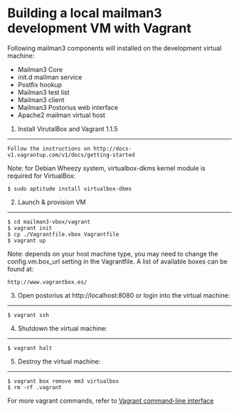 Building a local mailman3 development VM with Vagrant
=====================
Following mailman3 components will installed on the development virtual machine:

* Mailman3 Core
* init.d mailman service
* Postfix hookup
* Mailman3 test list
* Mailman3 client
* Mailman3 Postorius web interface
* Apache2 mailman virtual host


1. Install VirutalBox and Vagrant 1.1.5
-------------

	Follow the instructions on http://docs-v1.vagrantup.com/v1/docs/getting-started
	
Note: for Debian Wheezy system, virtualbox-dkms kernel module is required for VirtualBox:

	$ sudo aptitude install virtualbox-dkms

2. Launch & provision VM
---------------

	$ cd mailman3-vbox/vagrant
	$ vagrant init
	$ cp ./Vagrantfile.vbox Vagrantfile
	$ vagrant up
	
Note: depends on your host machine type, you may need to change the config.vm.box_url setting
in the Vagrantfile. A list of available boxes can be found at:
	
	http://www.vagrantbox.es/
	
3. Open postorius at http://localhost:8080 or login into the virtual machine:
----------------

	$ vagrant ssh
	
	
4. Shutdown the virtual machine:
----------------

	$ vagrant halt
	
5. Destroy the virtual machine:
----------------

	$ vagrant box remove mm3 virtualbox
	$ rm -rf .vagrant
	
For more vagrant commands, refer to  [Vagrant command-line interface](http://docs.vagrantup.com/v2/cli/index.html)
 

